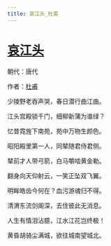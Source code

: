 ```yaml
---
title: 哀江头_杜甫
---
```


# [哀江头](http://so.gushiwen.org/view_10414.aspx)

朝代：唐代

作者：[杜甫](http://so.gushiwen.org/author_474.aspx)

少陵野老吞声哭，春日潜行曲江曲。

江头宫殿锁千门，细柳新蒲为谁绿？

忆昔霓旌下南苑，苑中万物生颜色。

昭阳殿里第一人，同辇随君侍君侧。

辇前才人带弓箭，白马嚼啮黄金勒。

翻身向天仰射云，一笑正坠双飞翼。

明眸皓齿今何在？血污游魂归不得。

清渭东流剑阁深，去住彼此无消息。

人生有情泪沾臆，江水江花岂终极！

黄昏胡骑尘满城，欲往城南望城北。